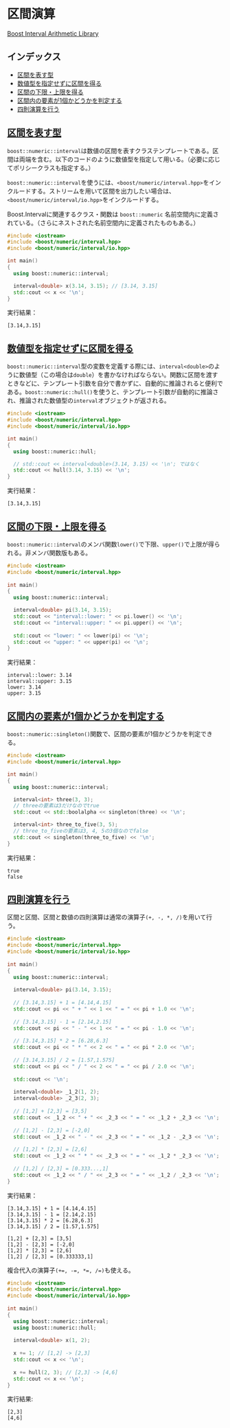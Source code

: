# 区間演算
[Boost Interval Arithmetic Library](http://www.boost.org/doc/libs/release/libs/numeric/interval/doc/interval.htm)

## インデックス
- [区間を表す型](#interval-type)
- [数値型を指定せずに区間を得る](#deduction-type)
- [区間の下限・上限を得る](#lower-upper)
- [区間内の要素が1個かどうかを判定する](#singleton)
- [四則演算を行う](#arithmetic-operation)


## <a name="interval-type" href="#interval-type">区間を表す型</a>
`boost::numeric::interval`は数値の区間を表すクラステンプレートである。区間は両端を含む。以下のコードのように数値型を指定して用いる。（必要に応じてポリシークラスも指定する。）

`boost::numeric::interval`を使うには、`<boost/numeric/interval.hpp>`をインクルードする。ストリームを用いて区間を出力したい場合は、`<boost/numeric/interval/io.hpp>`をインクルードする。

Boost.Intervalに関連するクラス・関数は `boost::numeric` 名前空間内に定義されている。（さらにネストされた名前空間内に定義されたものもある。）

```cpp
#include <iostream>
#include <boost/numeric/interval.hpp>
#include <boost/numeric/interval/io.hpp>

int main()
{
  using boost::numeric::interval;

  interval<double> x(3.14, 3.15); // [3.14, 3.15]
  std::cout << x << '\n';
}
```

実行結果：
```
[3.14,3.15]
```


## <a name="deduction-type" href="#deduction-type">数値型を指定せずに区間を得る</a>
`boost::numeric::interval`型の変数を定義する際には、`interval<double>`のように数値型（この場合は`double`）を書かなければならない。関数に区間を渡すときなどに、テンプレート引数を自分で書かずに、自動的に推論されると便利である。`boost::numeric::hull()`を使うと、テンプレート引数が自動的に推論され、推論された数値型の`interval`オブジェクトが返される。

```cpp
#include <iostream>
#include <boost/numeric/interval.hpp>
#include <boost/numeric/interval/io.hpp>

int main()
{
  using boost::numeric::hull;

  // std::cout << interval<double>(3.14, 3.15) << '\n'; ではなく
  std::cout << hull(3.14, 3.15) << '\n';
}
```

実行結果：
```
[3.14,3.15]
```

## <a name="lower-upper" href="#lower-upper">区間の下限・上限を得る</a>
`boost::numeric::interval`のメンバ関数`lower()`で下限、`upper()`で上限が得られる。非メンバ関数版もある。

```cpp
#include <iostream>
#include <boost/numeric/interval.hpp>
 
int main()
{
  using boost::numeric::interval;

  interval<double> pi(3.14, 3.15);
  std::cout << "interval::lower: " << pi.lower() << '\n';
  std::cout << "interval::upper: " << pi.upper() << '\n';
 
  std::cout << "lower: " << lower(pi) << '\n';
  std::cout << "upper: " << upper(pi) << '\n';
}
```

実行結果：
```
interval::lower: 3.14
interval::upper: 3.15
lower: 3.14
upper: 3.15
```

## <a name="singleton" href="#singleton">区間内の要素が1個かどうかを判定する</a>
`boost::numeric::singleton()`関数で、区間の要素が1個かどうかを判定できる。

```cpp
#include <iostream>
#include <boost/numeric/interval.hpp>

int main()
{
  using boost::numeric::interval;

  interval<int> three(3, 3);
  // threeの要素は3だけなのでtrue
  std::cout << std::boolalpha << singleton(three) << '\n';

  interval<int> three_to_five(3, 5);
  // three_to_fiveの要素は3, 4, 5の3個なのでfalse
  std::cout << singleton(three_to_five) << '\n';
}
```

実行結果：
```
true
false
```

## <a name="arithmetic-operation" href="#arithmetic-operation">四則演算を行う</a>
区間と区間、区間と数値の四則演算は通常の演算子`(+, -, *, /)`を用いて行う。

```cpp
#include <iostream>
#include <boost/numeric/interval.hpp>
#include <boost/numeric/interval/io.hpp>
 
int main()
{
  using boost::numeric::interval;
 
  interval<double> pi(3.14, 3.15);
 
  // [3.14,3.15] + 1 = [4.14,4.15]
  std::cout << pi << " + " << 1 << " = " << pi + 1.0 << '\n';
 
  // [3.14,3.15] - 1 = [2.14,2.15]
  std::cout << pi << " - " << 1 << " = " << pi - 1.0 << '\n';
 
  // [3.14,3.15] * 2 = [6.28,6.3]
  std::cout << pi << " * " << 2 << " = " << pi * 2.0 << '\n';
 
  // [3.14,3.15] / 2 = [1.57,1.575]
  std::cout << pi << " / " << 2 << " = " << pi / 2.0 << '\n';
 
  std::cout << '\n';
 
  interval<double> _1_2(1, 2);
  interval<double> _2_3(2, 3);
 
  // [1,2] + [2,3] = [3,5]
  std::cout << _1_2 << " + " << _2_3 << " = " << _1_2 + _2_3 << '\n';
 
  // [1,2] - [2,3] = [-2,0]
  std::cout << _1_2 << " - " << _2_3 << " = " << _1_2 - _2_3 << '\n';
 
  // [1,2] * [2,3] = [2,6]
  std::cout << _1_2 << " * " << _2_3 << " = " << _1_2 * _2_3 << '\n';
 
  // [1,2] / [2,3] = [0.333...,1]
  std::cout << _1_2 << " / " << _2_3 << " = " << _1_2 / _2_3 << '\n';
}
```

実行結果：
```
[3.14,3.15] + 1 = [4.14,4.15]
[3.14,3.15] - 1 = [2.14,2.15]
[3.14,3.15] * 2 = [6.28,6.3]
[3.14,3.15] / 2 = [1.57,1.575]

[1,2] + [2,3] = [3,5]
[1,2] - [2,3] = [-2,0]
[1,2] * [2,3] = [2,6]
[1,2] / [2,3] = [0.333333,1]
```

複合代入の演算子`(+=, -=, *=, /=)`も使える。

```cpp
#include <iostream>
#include <boost/numeric/interval.hpp>
#include <boost/numeric/interval/io.hpp>
 
int main()
{
  using boost::numeric::interval;
  using boost::numeric::hull;
 
  interval<double> x(1, 2);
 
  x += 1; // [1,2] -> [2,3]
  std::cout << x << '\n';
 
  x += hull(2, 3); // [2,3] -> [4,6]
  std::cout << x << '\n';
}
```

実行結果:
```
[2,3]
[4,6]
```

